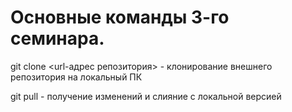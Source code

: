 # Основные команды 3-го семинара.

git clone <url-адрес репозитория> - клонирование внешнего репозитория на локальный ПК

git pull - получение изменений и слияние с локальной версией